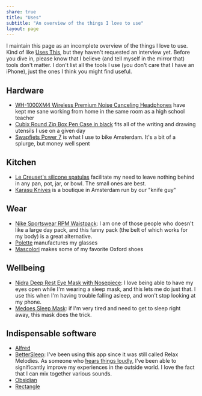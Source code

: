```yaml
---
share: true
title: "Uses"
subtitle: "An overview of the things I love to use"
layout: page
---
```

I maintain this page as an incomplete overview of the things I love to use. Kind of like [Uses This](https://usesthis.com/), but they haven't requested an interview yet. Before you dive in, please know that I believe (and tell myself in the mirror that) tools don't matter. I don't list all the tools I use (you don't care that I have an iPhone), just the ones I think you might find useful.

## Hardware 
- [WH-1000XM4 Wireless Premium Noise Canceling Headphones](https://electronics.sony.com/audio/headphones/headband/p/wh1000xm4-b) have kept me sane working from home in the same room as a high school teacher
- [Cubix Round Zip Box Pen Case in black](https://www.jetpens.com/Cubix-Round-Zip-Box-Pen-Case-Black/pd/14514) fits all of the writing and drawing utensils I use on a given day
- [Swapfiets Power 7](https://swapfiets.nl/bikes/power-7?city=amsterdam) is what I use to bike Amsterdam. It's a bit of a splurge, but money well spent

## Kitchen
- [Le Creuset's silicone spatulas](https://www.lecreuset.com/kitchen-tools/spoons-and-spatulas) facilitate my need to leave nothing behind in any pan, pot, jar, or bowl. The small ones are best.
- [Karasu Knives](https://karasu-knives.com/) is a boutique in Amsterdam run by our "knife guy"

## Wear
- [Nike Sportswear RPM Waistpack](https://www.nike.com/nl/en/t/sportswear-rpm-waistpack-CNTh3z/CQ3817-010): I am one of those people who doesn't like a large day pack, and this fanny pack (the belt of which works for my body) is a great alternative.
- [Polette](https://www.polette.com/nl) manufactures my glasses
- [Mascolori](https://mascolori.eu/men/shoes/pointed-toe) makes some of my favorite Oxford shoes

## Wellbeing
- [Nidra Deep Rest Eye Mask with Nosepiece](https://nidragoods.com/collections/sleep-mask-collection/products/nidra-deep-rest-eye-mask-black): I love being able to have my eyes open while I'm wearing a sleep mask, and this lets me do just that. I use this when I'm having trouble falling asleep, and won't stop looking at my phone.
- [Medoes Sleep Mask](https://www.bol.com/nl/nl/p/medoes-luxe-slaapmasker-vrouwen-kinderen-mannen-100-verduisterend/9200000118817210): if I'm very tired and need to get to sleep right away, this mask does the trick.

## Indispensable software
- [Alfred](https://www.alfredapp.com/)
- [BetterSleep](https://www.bettersleep.com/): I've been using this app since it was still called Relax Melodies. As someone who [hears things loudly](https://en.wikipedia.org/wiki/Hyperacusis), I've been able to significantly improve my experiences in the outside world. I love the fact that I can mix together various sounds.
- [Obsidian](https://obsidian.md/)
- [Rectangle](https://rectangleapp.com/)